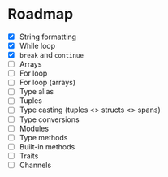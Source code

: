 # Roadmap

- [x] String formatting
- [x] While loop
- [x] `break` and `continue`
- [ ] Arrays
- [ ] For loop 
- [ ] For loop (arrays)
- [ ] Type alias
- [ ] Tuples
- [ ] Type casting (tuples <> structs <> spans)
- [ ] Type conversions
- [ ] Modules
- [ ] Type methods
- [ ] Built-in methods
- [ ] Traits
- [ ] Channels